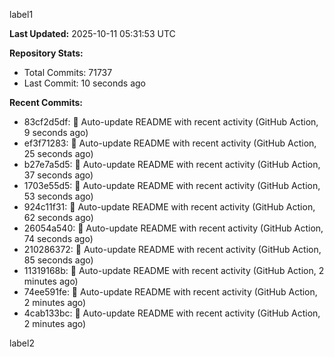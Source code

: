 
label1 
<!-- ACTIVITY_START -->
**Last Updated:** 2025-10-11 05:31:53 UTC

**Repository Stats:**
- Total Commits: 71737
- Last Commit: 10 seconds ago

**Recent Commits:**
- 83cf2d5df: 🤖 Auto-update README with recent activity (GitHub Action, 9 seconds ago)
- ef3f71283: 🤖 Auto-update README with recent activity (GitHub Action, 25 seconds ago)
- b27e7a5d5: 🤖 Auto-update README with recent activity (GitHub Action, 37 seconds ago)
- 1703e55d5: 🤖 Auto-update README with recent activity (GitHub Action, 53 seconds ago)
- 924c11f31: 🤖 Auto-update README with recent activity (GitHub Action, 62 seconds ago)
- 26054a540: 🤖 Auto-update README with recent activity (GitHub Action, 74 seconds ago)
- 210286372: 🤖 Auto-update README with recent activity (GitHub Action, 85 seconds ago)
- 11319168b: 🤖 Auto-update README with recent activity (GitHub Action, 2 minutes ago)
- 74ee591fe: 🤖 Auto-update README with recent activity (GitHub Action, 2 minutes ago)
- 4cab133bc: 🤖 Auto-update README with recent activity (GitHub Action, 2 minutes ago)
<!-- ACTIVITY_END -->

label2
